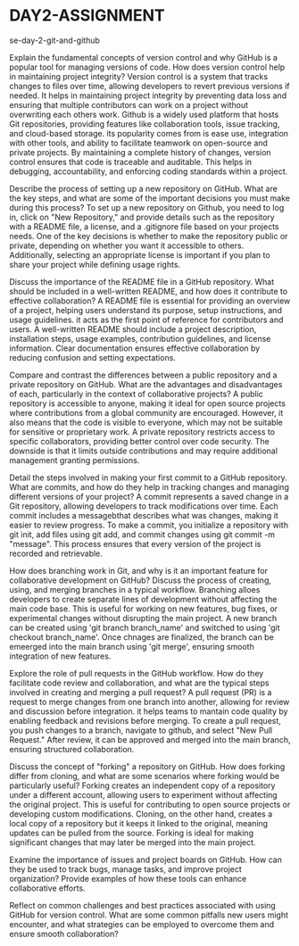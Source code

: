 # DAY2-ASSIGNMENT
  se-day-2-git-and-github

Explain the fundamental concepts of version control and why GitHub is a popular tool for managing versions of code. How does version control help in maintaining project integrity?
Version control is a system that tracks changes to files over time, allowing developers to revert previous versions if needed. It helps in maintaining project integrity by preventing data loss and ensuring that multiple contributors can work on a project without overwriting each others work.
Github is a widely used platform that hosts Git repositories, providing features like collaboration tools, issue tracking, and cloud-based storage. its popularity comes from is ease use, integration with other tools, and ability to facilitate teamwork on open-source and private projects.
By maintaining a complete history of changes, version control ensures that code is traceable and auditable. This helps in debugging, accountability, and enforcing coding standards within a project.

Describe the process of setting up a new repository on GitHub. What are the key steps, and what are some of the important decisions you must make during this process?
To set up a new repository on Github, you need to log in, click on "New Repository," and provide details such as the repository with a README file, a license, and a .gitignore file based on your projects needs.
One of the key decisions is whether to make the repository public or private, depending on whether you want it accessible to others. Additionally, selecting an appropriate license is important if you plan to share your project while defining usage rights.

Discuss the importance of the README file in a GitHub repository. What should be included in a well-written README, and how does it contribute to effective collaboration?
A README file is essential for providing an overview of a project, helping users understand its purpose, setup instructions, and usage guidelines. it acts as the first point of reference for contributors and users.
A well-written README  should include a project description, installation steps, usage examples, contribution guidelines, and license information. Clear documentation ensures effective collaboration by reducing confusion and setting expectations.

Compare and contrast the differences between a public repository and a private repository on GitHub. What are the advantages and disadvantages of each, particularly in the context of collaborative projects?
A public repository is accessible to anyone, making it ideal for open source projects where contributions from a global community are encouraged. However, it also means that the code is visible to everyone, which may not be suitable for sensitive or proprietary work.
A private repository restricts access to specific collaborators, providing better control over code security. The downside is that it limits outside contributions and may require additional management granting permissions.

Detail the steps involved in making your first commit to a GitHub repository. What are commits, and how do they help in tracking changes and managing different versions of your project?
A commit represents a saved change in a Git repository, allowing developers to track modifications over time. Each commit includes a messagebthat describes what was changes, making it easier to review progress.
To make a commit, you initialize a repository with git init, add files using git add, and commit changes using git commit -m "message". This process ensures that every version of the project is recorded and retrievable.

How does branching work in Git, and why is it an important feature for collaborative development on GitHub? Discuss the process of creating, using, and merging branches in a typical workflow.
Branching alloes developers to create separate lines of development without affecting the main code base. This is useful for working on new features, bug fixes, or experimental changes without disrupting the main project.
A new branch can be created using 'git branch branch_name' and switched to using 'git checkout branch_name'. Once chnages are finalized, the branch can be emeerged into the main branch using 'git merge', ensuring smooth integration of new features.

Explore the role of pull requests in the GitHub workflow. How do they facilitate code review and collaboration, and what are the typical steps involved in creating and merging a pull request?
A pull request (PR)  is a request to merge changes from one branch into another, allowing for review and discussion before integration. it helps teams to mantain code quality by enabling feedback and revisions before merging.
To create a pull request, you push changes to a branch, navigate to github, and select "New Pull Request." After review, it can be approved and merged into the main branch, ensuring structured collaboration.

Discuss the concept of "forking" a repository on GitHub. How does forking differ from cloning, and what are some scenarios where forking would be particularly useful?
Forking creates an independent copy of a repository under a different account, allowing users to experiment without affecting the original project. This is useful for contributing to open source projects or developing custom modifications.
Cloning, on the other hand, creates a local copy of a repository but it keeps it linked to the original, meaning updates can be pulled from the source. Forking is ideal for making significant changes that may later be merged into the main project.

Examine the importance of issues and project boards on GitHub. How can they be used to track bugs, manage tasks, and improve project organization? Provide examples of how these tools can enhance collaborative efforts.


Reflect on common challenges and best practices associated with using GitHub for version control. What are some common pitfalls new users might encounter, and what strategies can be employed to overcome them and ensure smooth collaboration?
